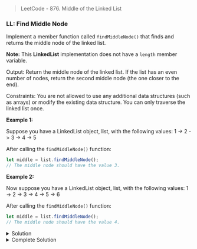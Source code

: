 > LeetCode - 876. Middle of the Linked List
### LL: Find Middle Node 
Implement a member function called `findMiddleNode()` that finds and returns the middle node of the linked list.

**Note:** This **LinkedList** implementation does not have a `length` member variable.

Output:
Return the middle node of the linked list.
If the list has an even number of nodes, return the second middle node (the one closer to the end).

Constraints:
You are not allowed to use any additional data structures (such as arrays) or modify the existing data structure.
You can only traverse the linked list once.

**Example 1:**

Suppose you have a LinkedList object, list, with the following values:
1 -> 2 -> 3 -> 4 -> 5

After calling the `findMiddleNode()` function:
```javascript
let middle = list.findMiddleNode();
// The middle node should have the value 3.
```
**Example 2:**

Now suppose you have a LinkedList object, list, with the following values:
1 -> 2 -> 3 -> 4 -> 5 -> 6

After calling the `findMiddleNode()` function:
```javascript
let middle = list.findMiddleNode();
// The middle node should have the value 4.
```
<details>
  <summary>Solution</summary>
  
```javascript
  
findMiddleNode() {
  let slow = this.head,
    fast = this.head;
  while (fast?.next) {
    slow = slow.next;
    fast = fast.next.next;
  }
  return slow;
}
```
</details>


<details>
  <summary>Complete Solution</summary>

```javascript
class Node {
    constructor(value){
        this.value = value;
        this.next = null;
    }
}
 
class LinkedList {
    constructor(value) {
        const newNode = new Node(value);
        this.head = newNode;
        this.tail = this.head;
    }

    printList() {
        let temp = this.head;
        while (temp !== null) {
            console.log(temp.value);
            temp = temp.next;
        }
    }

    getHead() {
        if (this.head === null) {
            console.log("Head: null");
        } else {
            console.log("Head: " + this.head.value);
        }
    }

    getTail() {
        if (this.tail === null) {
            console.log("Tail: null");
        } else {
            console.log("Tail: " + this.tail.value);
        }
    }

    makeEmpty() {
        this.head = null;
        this.tail = null;
        this.length = 0;
    }
 
    push(value) {
        const newNode = new Node(value);
        if (!this.head) {
            this.head = newNode;
            this.tail = newNode;
        } else {
            this.tail.next = newNode;
            this.tail = newNode;
        }
    }
    
    findMiddleNode() {
        // if(!this.head) return null;
        let slow = this.head;
        let fast = this.head;
        
        while(fast && fast.next) {
            slow = slow.next;
            fast = fast.next.next;
        }
        return slow;
    }

}



let myLinkedList = new LinkedList(1);
myLinkedList.push(2);
myLinkedList.push(3);
myLinkedList.push(4);
myLinkedList.push(5);

console.log("Original list:");
myLinkedList.printList();

const middleNode = myLinkedList.findMiddleNode();
console.log(`\nMiddle node value: ${middleNode.value}`);

// Create a new list with an even number of elements
let myLinkedList2 = new LinkedList(1);
myLinkedList2.push(2);
myLinkedList2.push(3);
myLinkedList2.push(4);
myLinkedList2.push(5);
myLinkedList2.push(6);

console.log("\nOriginal list 2:");
myLinkedList2.printList();

const middleNode2 = myLinkedList2.findMiddleNode();
console.log(`\nMiddle node value of list 2: ${middleNode2.value}`);


/*
    EXPECTED OUTPUT:
    ----------------
    Original list:
    1
    2
    3
    4
    5
    Middle node value: 3
    Original list 2:
    1
    2
    3
    4
    5
    6
    Middle node value of list 2: 4
*/

```
</details>
